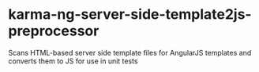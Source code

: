 karma-ng-server-side-template2js-preprocessor
=============================================

Scans HTML-based server side template files for AngularJS templates and converts them to JS for use in unit tests
